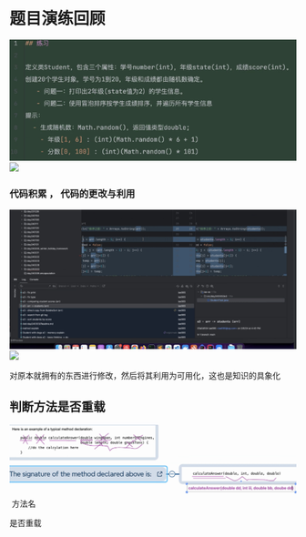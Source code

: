 # 题目演练回顾
![Snipaste_2024-03-06_19-20-24.png](Image/Snipaste_2024-03-06_19-20-24.png)<img src = "D:\Readme图片\Snipaste_2024-03-06_19-20-24.png">
 
### 代码积累 ， 代码的更改与利用
![Snipaste_2024-03-06_19-26-38.png](Image/Snipaste_2024-03-06_19-26-38.png)<img src="D:\Readme图片\Snipaste_2024-03-06_19-26-38.png">

对原本就拥有的东西进行修改，然后将其利用为可用化，这也是知识的具象化

## 判断方法是否重载
![Snipaste_2024-03-06_19-50-00.png](Image/Snipaste_2024-03-06_19-50-00.png)
<img src="">
方法名

是否重载

